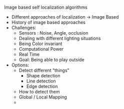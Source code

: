Image based self localization algorithms
- Different approaches of localization -> Image Based
- History of image based approaches
- Challenges:
  - Sensors : Noise, Angle, occlusion
  - Dealing with different lighting situations
  - Being Color invariant
  - Computational Power
  - Real Time
  - Goal: Being able to play outside
- Options:
  - Detect different "things"
    - Shape detection
    - Line detection
    - Edge detection
  - How to detect them
  - Global / Local Mapping
  - 
